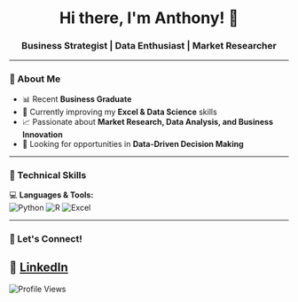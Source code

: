 <h1 align="center">Hi there, I'm Anthony! 👋</h1>
<h3 align="center">Business Strategist | Data Enthusiast | Market Researcher </h3>

---

### 🔹 About Me
- 📊 Recent **Business Graduate**  
- 🌱 Currently improving my **Excel & Data Science** skills  
- 📈 Passionate about **Market Research, Data Analysis, and Business Innovation**   
- 🎯 Looking for opportunities in **Data-Driven Decision Making**
  
---

### 🔹 Technical Skills
💻 **Languages & Tools:**  
![Python](https://img.shields.io/badge/Python-3776AB?style=flat&logo=python&logoColor=white)
![R](https://img.shields.io/badge/R-276DC3?style=flat&logo=r&logoColor=white)
![Excel](https://img.shields.io/badge/Excel-217346?style=flat&logo=microsoft-excel&logoColor=white) 

---

### 🔹 Let's Connect!
💼 [LinkedIn](https://www.linkedin.com/in/anthony-andino-6a978b251/)   
---

![Profile Views](https://komarev.com/ghpvc/?username=AnthonyAndino&style=flat-square)  

<!--
**JP-Analytics/JP-Analytics** is a ✨ _special_ ✨ repository because its `README.md` (this file) appears on your GitHub profile.

Here are some ideas to get you started:

- 🔭 I’m currently working on ...
- 🌱 I’m currently learning ...
- 👯 I’m looking to collaborate on ...
- 🤔 I’m looking for help with ...
- 💬 Ask me about ...
- 📫 How to reach me: ...
- 😄 Pronouns: ...
- ⚡ Fun fact: ...
-->
